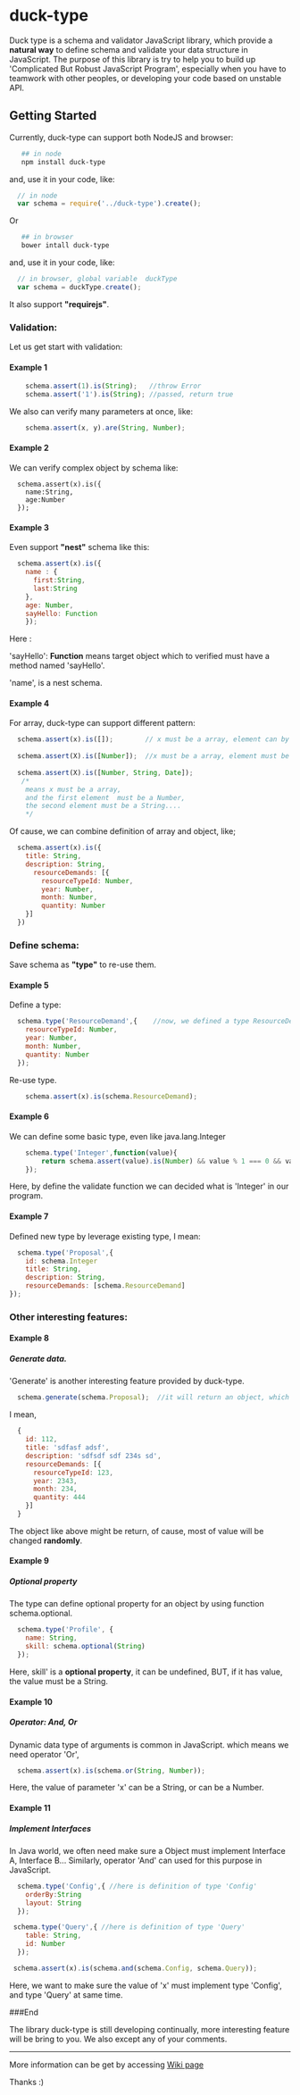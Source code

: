 # duck-type

Duck type is a schema and validator JavaScript library, which provide a **natural way** to define schema and validate your data structure in JavaScript. The purpose of this library is try to help you to build up 'Complicated But Robust JavaScript Program', especially when you have to teamwork with other peoples, or developing your code based on unstable API.

## Getting Started 

Currently, duck-type can support both NodeJS and browser:

```Bash
   ## in node
   npm install duck-type
```

and, use it in your code, like:

```javascript
  // in node 
  var schema = require('../duck-type').create();
```

Or

```Bash
   ## in browser
   bower intall duck-type
```

and, use it in your code, like:

```javascript
  // in browser, global variable  duckType
  var schema = duckType.create();
```

It also support **"requirejs"**.

### Validation: 

Let us get start with validation:

#### Example 1

```JavaScript
    schema.assert(1).is(String);   //throw Error
    schema.assert('1').is(String); //passed, return true
```

We also can verify many parameters at once, like:

```JavaScript
    schema.assert(x, y).are(String, Number);	
```

#### Example 2

We can verify complex object by schema like:

```
  schema.assert(x).is({
    name:String, 
    age:Number
  });
```

#### Example 3

Even support **"nest"** schema like this:

```JavaScript
  schema.assert(x).is({
    name : {
      first:String, 
      last:String
    },
    age: Number,
    sayHello: Function
    });
```


Here :

  'sayHello': **Function** means target object which to verified must have a method named 'sayHello'.
  
  'name', is a nest schema.
  

#### Example 4

For array, duck-type can support different pattern:


```JavaScript
  schema.assert(x).is([]);        // x must be a array, element can by any type
	
  schema.assert(X).is([Number]);  //x must be a array, element must be a Number
	
  schema.assert(X).is([Number, String, Date]);
   /* 
    means x must be a array, 
    and the first element  must be a Number, 
    the second element must be a String....
    */
```

Of cause, we can combine definition of array and object, like;

```JavaScript
  schema.assert(x).is({
    title: String,
    description: String,
      resourceDemands: [{
        resourceTypeId: Number,
        year: Number,
        month: Number,
        quantity: Number
    }]
  })
```

### Define schema:

Save schema as **"type"** to re-use them.

#### Example 5

Define a type:

```JavaScript
  schema.type('ResourceDemand',{	//now, we defined a type ResourceDemand
    resourceTypeId: Number,
    year: Number,
    month: Number,
    quantity: Number
  });
```

Re-use type.

```JavaScript
	schema.assert(x).is(schema.ResourceDemand);
```

#### Example 6

We can define some basic type, even like java.lang.Integer

```JavaScript
	schema.type('Integer',function(value){
		return schema.assert(value).is(Number) && value % 1 === 0 && value >= -2147483648 && value <= 2147483647;
	});
```

Here, by define the validate function we can decided what is 'Integer' in our program.

#### Example 7

Defined new type by leverage existing type, I mean:

```JavaScript
  schema.type('Proposal',{
    id: schema.Integer
    title: String,
    description: String,
    resourceDemands: [schema.ResourceDemand]
});	
```

### Other interesting features:

#### Example 8

##### Generate data. 

'Generate' is another interesting feature provided by duck-type.

```JavaScript
  schema.generate(schema.Proposal);  //it will return an object, which must compatible with type Proposal.
```

I mean, 

```javascript	
  {
    id: 112,
    title: 'sdfasf adsf',
    description: 'sdfsdf sdf 234s sd',
    resourceDemands: [{
      resourceTypeId: 123,
      year: 2343,
      month: 234,
      quantity: 444
    }]
  }
```

The object like above might be return, of cause, most of value will be changed **randomly**.

#### Example 9

##### Optional property

The type can define optional property for an object by using function schema.optional.

```JavaScript
  schema.type('Profile', {
    name: String,
    skill: schema.optional(String)
  });
```

Here, skill' is a **optional property**, it can be undefined, BUT, if it has value, the value must be a String.

#### Example 10

##### Operator: And, Or

Dynamic data type of arguments is common in JavaScript. which means we need operator 'Or',

```JavaScript
  schema.assert(x).is(schema.or(String, Number));
```

Here, the value of parameter 'x' can be a String, or can be a Number.

#### Example 11

##### Implement Interfaces

In Java world, we often need make sure a Object must implement Interface A, Interface B... Similarly, operator 'And' can used for this purpose in JavaScript.

```JavaScript
  schema.type('Config',{ //here is definition of type 'Config'
    orderBy:String
    layout: String
  });

 schema.type('Query',{ //here is definition of type 'Query'
    table: String,
    id: Number
  });

 schema.assert(x).is(schema.and(schema.Config, schema.Query)); 
```

Here, we want to make sure the value of 'x' must implement type 'Config', and type 'Query' at same time.

###End

The library duck-type is still developing continually, more interesting feature will be bring to you. We also except any of your comments. 

----------------
More information can be get by accessing [Wiki page](https://github.com/js-fullstack/duck-type/wiki)

Thanks :) 

